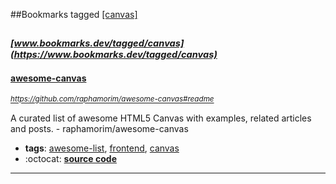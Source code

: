 ##Bookmarks tagged [[canvas]](https://www.bookmarks.dev?q=[canvas])

_<sup><sup>[www.bookmarks.dev/tagged/canvas](https://www.bookmarks.dev/tagged/canvas)</sup></sup>_
---
#### [awesome-canvas](https://github.com/raphamorim/awesome-canvas#readme)
_<sup>https://github.com/raphamorim/awesome-canvas#readme</sup>_

A curated list of awesome HTML5 Canvas with examples, related articles and posts. - raphamorim/awesome-canvas
* **tags**: [awesome-list](../tagged/awesome-list.md), [frontend](../tagged/frontend.md), [canvas](../tagged/canvas.md)
* :octocat: **[source code](https://github.com/raphamorim/awesome-canvas#readme)**
---
